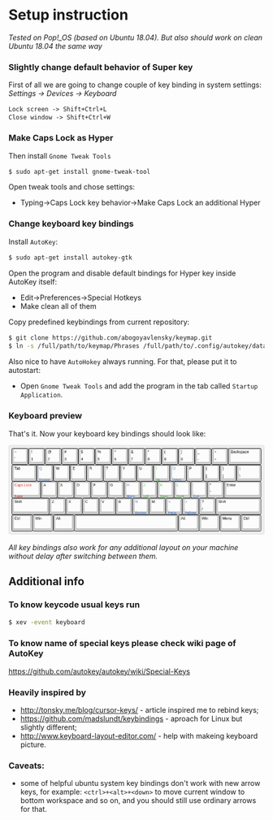 # Setup instruction

*Tested on Pop!_OS (based on Ubuntu 18.04). But also should work
on clean Ubuntu 18.04 the same way*

### Slightly change default behavior of Super key

First of all we are going to change couple of key binding in system settings:
*Settings -> Devices -> Keyboard*

```
Lock screen -> Shift+Ctrl+L
Close window -> Shift+Ctrl+W
```

### Make Caps Lock as Hyper

Then install `Gnome Tweak Tools`

```bash
$ sudo apt-get install gnome-tweak-tool
```

Open tweak tools and chose settings:

* Typing->Caps Lock key behavior->Make Caps Lock an additional Hyper

### Change keyboard key bindings

Install `AutoKey`:

```bash
$ sudo apt-get install autokey-gtk
```

Open the program and disable default bindings for Hyper key inside AutoKey
itself:

* Edit->Preferences->Special Hotkeys
* Make clean all of them

Copy predefined keybindings from current repository:

```bash
$ git clone https://github.com/abogoyavlensky/keymap.git
$ ln -s /full/path/to/keymap/Phrases /full/path/to/.config/autokey/data/Phrases
```

Also nice to have `AutoHokey` always running. For that, please put it to
autostart:

* Open `Gnome Tweak Tools` and add the program in the tab called
`Startup Application`.

### Keyboard preview

That's it. Now your keyboard key bindings should look like:

![Keyboard preview](keyboard.png?raw=true "Title")

*All key bindings also work for any additional layout on your machine
without delay after switching between them.*

## Additional info

### To know keycode usual keys run

```bash
$ xev -event keyboard
```

### To know name of special keys please check wiki page of AutoKey

https://github.com/autokey/autokey/wiki/Special-Keys

### Heavily inspired by

* http://tonsky.me/blog/cursor-keys/ - article inspired me to rebind keys;
* https://github.com/madslundt/keybindings - aproach for Linux but slightly
different;
* http://www.keyboard-layout-editor.com/ - help with makeing keyboard picture.

### Caveats:

* some of helpful ubuntu system key bindings don't work with new arrow
keys, for example: `<ctrl>+<alt>+<down>` to move current window to bottom
workspace and so on, and you should still use ordinary arrows for that.
